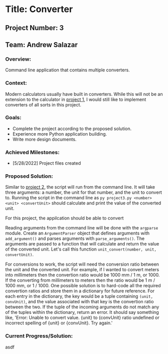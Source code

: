 # Title: Converter
## Project Number: 3
## Team: Andrew Salazar 
### Overview: 
Command line application that contains multiple converters. 
### Context:
Modern calculators usually have built in converters. While this will not
be an extension to the calculator in [project 1](../Proj1%20-%20CalculatorNoGUI/),
I would still like to implement converters of all sorts in this project. 
### Goals:
- Complete the project according to the proposed solution.
- Experience more Python application building.
- Write more design documents.
### Achieved Milestones:
- [5/28/2022] Project files created
### Proposed Solution:
Similar to [project 2](../Proj2%20-%20PasswordGenerator), the script will run from the command line. It will take three arguments: a number, the unit for that number, and the unit to convert to. Running the script in the command line as `py project3.py <number> <unit> <convertUnit>` should calculate and print the value of the converted unit. 

For this project, the appilcation should be able to convert

Reading arguments from the command line will be done with the `argparse` module. Create an `ArgumentParser` object that defines arguments with `add_argument()` and parses arguments with `parse_arguments()`. The arguments are passed to a function that will calculate and return the value of the converted unit. Let's call this function `unit_convert(number, unit, convertUnit)`.

For conversions to work, the script will need the conversion ratio between the unit and the converted unit. For example, if I wanted to convert meters into millimeters then the convertion ratio would be 1000 mm / 1 m, or 1000. If the converting from millimeters to meters then the ratio would be 1 m / 1000 mm, or 1 / 1000. One possible solution is to hard-code all the required convertion ratios and store them in a dictionary for future reference. For each entry in the dictionary, the key would be a tuple containing `(unit, convUnit)`, and the value associated with that key is the convertion ratio between the two. If the tuple of the incoming arguments do not match any of the tuples within the dictionary, return an error. It should say something like, 'Error: Unable to convert value. {unit} to {convUnit} ratio undefined or incorrect spelling of {unit} or {convUnit}. Try again.'

### Current Progress/Solution:
asdf